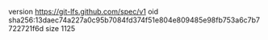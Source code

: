 version https://git-lfs.github.com/spec/v1
oid sha256:13daec74a227a0c95b7084fd374f51e804e809485e98fb753a6c7b7722721f6d
size 1125
